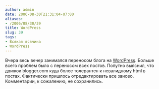 ```yaml
---
author: admin
date: 2006-08-30T21:31:04-07:00
aliases:
- /2006/08/30/39
title: WordPress
slug: 39
tags:
- Всякая всячина
- WordPress
---
```


Вчера весь вечер занимался переносом блога на [WordPress](http://wordpress.org/). Больше всего проблем было с переносом всех постов. Попутно выяснил, что движок blogger.com куда более толерантен к невалидному html в постах. Фактически пришлось отредактировать все заново. Комментарии, к сожалению, не сохранились.

